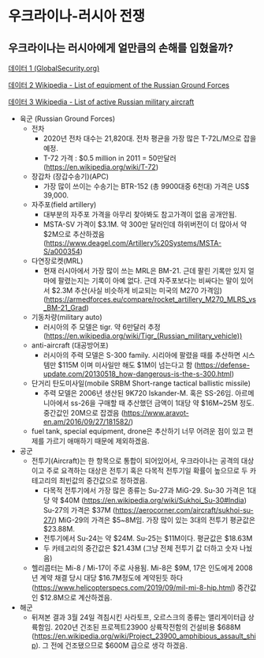 

# 우크라이나-러시아 전쟁
## 우크라이나는 러시아에게 얼만큼의 손해를 입혔을까?
[데이터 1 (GlobalSecurity.org)](https://www.globalsecurity.org/military/world/russia/army-equipment.htm)

[데이터 2 Wikipedia - List of equipment of the Russian Ground Forces](https://en.wikipedia.org/wiki/List_of_equipment_of_the_Russian_Ground_Forces)

[데이터 3 Wikipedia - List of active Russian military aircraft](https://en.wikipedia.org/wiki/List_of_active_Russian_military_aircraft) 
- 육군 (Russian Ground Forces)
    - 전차
        - 2020년 전차 대수는 21,820대. 전차 평균을 가장 많은 T-72L/M으로 잡을 예정.
        - T-72 가격 : $0.5 million in 2011 = 50만달러 (https://en.wikipedia.org/wiki/T-72)
    - 장갑차 (장갑수송기)(APC)
        - 가장 많이 쓰이는 수송기는 BTR-152 (총 9900대중 6천대) 가격은 	US$ 39,000.
    - 자주포(field artillery)
        - 대부분의 자주포 가격을 아무리 찾아봐도 참고가격이 없음 공개안됨.
        - MSTA-SV 가격이 $3.1M. 약 300만 달러인데 하위버전이 더 많아서 약 $2M으로 추산하겠음 (https://www.deagel.com/Artillery%20Systems/MSTA-S/a000354)
    - 다연장로켓(MRL)
        - 현재 러시아에서 가장 많이 쓰는 MRL은 BM-21. 근데 팔린 기록만 있지 얼마에 팔렸는지는 기록이 아예 없다. 근데 자주포보다는 비싸다는 말이 있어서 $2.3M 추산(사실 비슷하게 비교되는 미국의 M270 가격임) (https://armedforces.eu/compare/rocket_artillery_M270_MLRS_vs_BM-21_Grad)
    - 기동차량(military auto)
        - 러시아의 주 모델은 tigr. 약 6만달러 추정 (https://en.wikipedia.org/wiki/Tigr_(Russian_military_vehicle))
    - anti-aircraft (대공방어포)
        - 러시아의 주력 모델은 S-300 family. 시리아에 팔렸을 때를 추산하면 시스템만 $115M 이며 미사일만 해도 $1M이 넘는다고 함 (https://defense-update.com/20130518_how-dangerous-is-the-s-300.html)
    - 단거리 탄도미사일(mobile SRBM Short-range tactical ballistic missile)
        - 주력 모델은 2006년 생산된 9K720 Iskander-M. 혹은 SS-26임. 아르메니아에서 ss-26을 구매할 때 추산했던 금액이 1대당 약 $16M~25M 정도. 중간값인 20M으로 잡겠음 (https://www.aravot-en.am/2016/09/27/181582/)
    - fuel tank, special equipment, drone은 추산하기 너무 어려운 점이 있고 편제를 가르기 애매하기 때문에 제외하겠음.
- 공군
    - 전투기(Aircraft)는 한 항목으로 통합이 되어있어서, 우크라이나는 공격의 대상이고 주로 요격하는 대상은 전투기 혹은 다목적 전투기일 확률이 높으므로 두 카테고리의 최빈값의 중간값으로 정하겠음.
        - 다목적 전투기에서 가장 많은 종류는 Su-27과 MiG-29. Su-30 가격은 1대당 약 $40M (https://en.wikipedia.org/wiki/Sukhoi_Su-30#India) Su-27의 가격은 $37M (https://aerocorner.com/aircraft/sukhoi-su-27/) MiG-29의 가격은 $5~8M임. 가장 많이 있는 3대의 전투기 평균값은 $23.88M.
        - 전투기에서 Su-24는 약 $24M. Su-25는 $11M이다. 평균값은 $18.63M
        - 두 카테고리의 중간값은 $21.43M (그냥 전체 전투기 값 더하고 숫자 나눴음)
    - 헬리콥터는 Mi-8 / Mi-17이 주로 사용됨. Mi-8은 $9M, 17은 인도에게 2008년 계약 채결 당시 대당 $16.7M정도에 계약된듯 하다 (https://www.helicopterspecs.com/2019/09/mil-mi-8-hip.html) 중간값인 $12.8M으로 계산하겠음.
- 해군
    - 뒤져본 결과 3월 24일 격침시킨 사라토프, 오르스크의 종류는 앨리게이터급 상륙함임. 2020년 건조된 프로젝트23900 상륙작전함의 건설비용 $688M (https://en.wikipedia.org/wiki/Project_23900_amphibious_assault_ship). 그 전에 건조됐으므로 $600M 급으로 생각 하겠음.